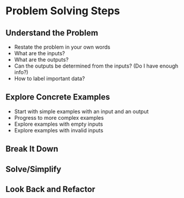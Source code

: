 # Problem Solving Steps

## Understand the Problem

- Restate the problem in your own words<br>
- What are the inputs?<br>
- What are the outputs?<br>
- Can the outputs be determined from the inputs? (Do I have enough info?)<br>
- How to label important data?<br>

## Explore Concrete Examples

- Start with simple examples with an input and an output<br>
- Progress to more complex examples<br>
- Explore examples with empty inputs<br>
- Explore examples with invalid inputs<br>

## Break It Down

## Solve/Simplify

## Look Back and Refactor
